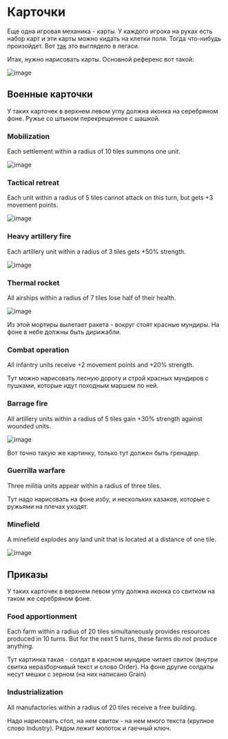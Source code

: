# Карточки

Еще одна игровая механика - карты. У каждого игрока на руках есть набор карт и эти карты можно кидать на клетки поля. Тогда что-нибудь произойдет.
Вот [так](https://github.com/timattt/TheChapterLegacy/blob/master/WIP.md#%D0%BA%D0%B0%D1%80%D1%82%D0%BE%D1%87%D0%BA%D0%B8) это выглядело в легаси.

Итак, нужно нарисовать карты. Основной референс вот такой:

![image](https://user-images.githubusercontent.com/25401699/213916450-2878e405-6061-43fc-b6fd-d5e02a989e2e.png)

## Военные карточки

У таких карточек в верхнем левом углу должна иконка на серебряном фоне. Ружье со штыком перекрещенное с шашкой.

### Mobilization

Each settlement within a radius of 10 tiles summons one unit.

![image](https://user-images.githubusercontent.com/25401699/213917104-826210da-88a1-4051-9422-9778a218fe79.png)

### Tactical retreat

Each unit within a radius of 5 tiles cannot attack on this turn, but gets +3 movement points.

![image](https://user-images.githubusercontent.com/25401699/213916869-1161ddae-6ce3-4e0f-a8fe-7c11b08ef3db.png)

### Heavy artillery fire

Each artillery unit within a radius of 3 tiles gets +50% strength.

![image](https://user-images.githubusercontent.com/25401699/213918020-96239ac7-e895-408c-a84d-dd96b83115b3.png)

### Thermal rocket

All airships within a radius of 7 tiles lose half of their health.

![image](https://user-images.githubusercontent.com/25401699/213918787-426b673e-e48d-4a9b-88ff-7e99842cd22a.png)

Из этой мортиры вылетает ракета - вокруг стоят красные мундиры. 
На фоне в небе должны быть дирижабли.

### Сombat operation

All infantry units receive +2 movement points and +20% strength.

Тут можно нарисовать лесную дорогу и строй красных мундиров с пушками, которые идут походным маршем по ней.

### Barrage fire

All artillery units within a radius of 5 tiles gain +30% strength against wounded units.

![image](https://user-images.githubusercontent.com/25401699/213919237-272a074e-2f1e-48aa-9ea2-39c8b7df3e28.png)

Вот точно такую же картинку, только тут должен быть гренадер.

### Guerrilla warfare

Three militia units appear within a radius of three tiles.

Тут надо нарисовать на фоне избу, и нескольких казаков, которые с ружьями на плечах уходят.

### Minefield

A minefield explodes any land unit that is located at a distance of one tile.

![image](https://user-images.githubusercontent.com/25401699/213919710-c565422c-84be-40e8-a6f8-92065f93f285.png)

## Приказы

У таких карточек в верхнем левом углу должна иконка со свитком на таком же серебряном фоне.

### Food apportionment

Each farm within a radius of 20 tiles simultaneously provides resources produced in 10 turns. But for the next 5 turns, these farms do not produce anything.

Тут картинка такая - солдат в красном мундире читает свиток (внутри свитка неразборчивый текст и слово Order). На фоне другие солдаты несут мешки с зерном (на них написано Grain)

### Industrialization

All manufactories within a radius of 20 tiles receive a free building.

Надо нарисовать стол, на нем свиток - на нем много текста (крупное слово Industry). Рядом лежит молоток и гаечный ключ.
